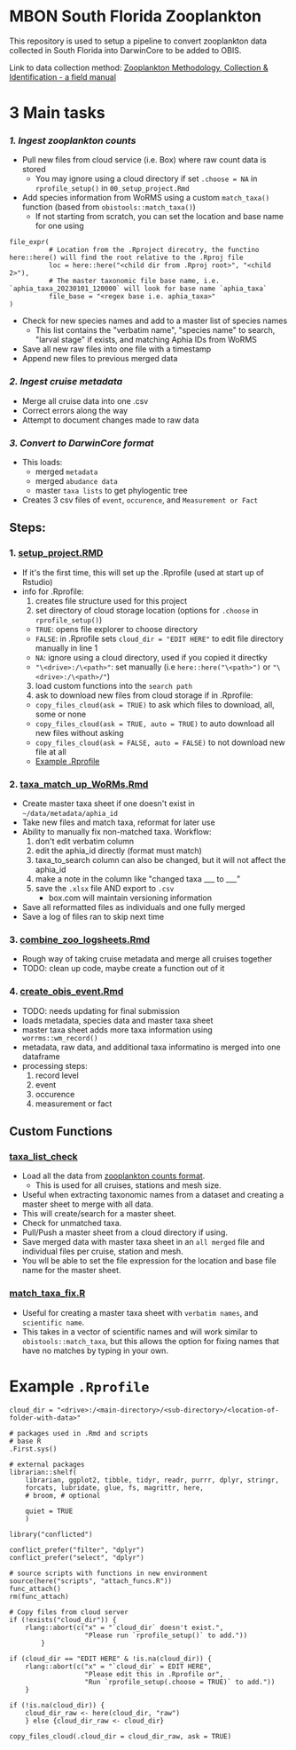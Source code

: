 # MBON South Florida Zooplankton
This repository is used to setup a pipeline to convert zooplankton data collected in South Florida into DarwinCore to be added to OBIS.

Link to data collection method: [Zooplankton Methodology, Collection & Identification - a field manual](https://drs.nio.org/drs/handle/2264/95)

# 3 Main tasks
### ***1. Ingest zooplankton counts***
- Pull new files from cloud service (i.e. Box) where raw count data is stored
   - You may ignore using a cloud directory if set `.choose = NA` in `rprofile_setup()` in `00_setup_project.Rmd`
- Add species information from WoRMS using a custom `match_taxa()` function (based from `obistools::match_taxa()`)
  - If not starting from scratch, you can set the location and base name for one using 
```
file_expr(
          # Location from the .Rproject direcotry, the functino here::here() will find the root relative to the .Rproj file
          loc = here::here("<child dir from .Rproj root>", "<child 2>"), 
          # The master taxonomic file base name, i.e. `aphia_taxa_20230101_120000` will look for base name `aphia_taxa`
          file_base = "<regex base i.e. aphia_taxa>"
)
``` 
- Check for new species names and add to a master list of species names
  - This list contains the "verbatim name", "species name" to search, "larval stage" if exists, and matching Aphia IDs from WoRMS
- Save all new raw files into one file with a timestamp
- Append new files to previous merged data
   
### ***2. Ingest cruise metadata***
- Merge all cruise data into one .csv
- Correct errors along the way
- Attempt to document changes made to raw data
  
### ***3. Convert to DarwinCore format***
- This loads:
  - merged `metadata`
  - merged `abudance data`
  - master `taxa lists` to get phylogentic tree
- Creates 3 csv files of `event`, `occurence`, and `Measurement or Fact`


## Steps:
### 1. [setup_project.RMD](https://github.com/sebastiandig/obis_zooplankton_setup/blob/main/Rmd/00_setup_project.Rmd)
- If it's the first time, this will set up the .Rprofile (used at start up of Rstudio)
- info for .Rprofile:
    1. creates file structure used for this project
    2. set directory of cloud storage location (options for `.choose` in `rprofile_setup()`)
    - `TRUE`: opens file explorer to choose directory
    - `FALSE`: in .Rprofile sets `cloud_dir = "EDIT HERE"` to edit file directory manually in line 1 
    - `NA`: ignore using a cloud directory, used if you copied it directky
    - `"\<drive>:/\<path>"`: set manually (i.e `here::here("\<path>")` or `"\<drive>:/\<path>/"`)
    3. load custom functions into the `search path`
    4. ask to download new files from cloud storage if in .Rprofile: 
    - `copy_files_cloud(ask = TRUE)` to ask which files to download, all, some or none
    - `copy_files_cloud(ask = TRUE, auto = TRUE)` to auto download all new files without asking
    - `copy_files_cloud(ask = FALSE, auto = FALSE)` to not download new file at all
    - [Example .Rprofile](https://github.com/sebastiandig/obis_zooplankton_setup#example-rprofile)

    
### 2. [taxa_match_up_WoRMs.Rmd](https://github.com/sebastiandig/obis_zooplankton_setup/blob/main/Rmd/01_taxa_match_up_WoRMs.Rmd)
- Create master taxa sheet if one doesn't exist in `~/data/metadata/aphia_id`
- Take new files and match taxa, reformat for later use
- Ability to manually fix non-matched taxa. Workflow:
    1. don't edit verbatim column
    2. edit the aphia_id directly (format must match)
    3. taxa_to_search column can also be changed, but it will not affect the aphia_id
    4. make a note in the column like "changed taxa ___ to ___"	
    5. save the `.xlsx` file AND export to `.csv`
        * box.com will maintain versioning information
- Save all reformatted files as individuals and one fully merged
- Save a log of files ran to skip next time
 
### 3. [combine_zoo_logsheets.Rmd](https://github.com/sebastiandig/obis_zooplankton_setup/blob/main/Rmd/02_combine_zoo_logsheets.Rmd)
- Rough way of taking cruise metadata and merge all cruises together
- TODO: clean up code, maybe create a function out of it

### 4. [create_obis_event.Rmd](https://github.com/sebastiandig/obis_zooplankton_setup/blob/main/Rmd/03_create_obis_event.Rmd)
- TODO: needs updating for final submission
- loads metadata, species data and master taxa sheet
- master taxa sheet adds more taxa information using ` worrms::wm_record()`
- metadata, raw data, and additional taxa informatino is merged into one dataframe
- processing steps:
    1. record level
    2. event 
    3. occurence
    4. measurement or fact


## Custom Functions
### [taxa_list_check](https://github.com/sebastiandig/obis_zooplankton_setup/blob/main/scripts/taxa_list_check.R)
- Load all the data from [zooplankton counts format](https://github.com/sebastiandig/obis_zooplankton_setup/blob/main/cruise_id_stn_mesh_blank_count.xlsx).
  - This is used for all cruises, stations and mesh size. 
- Useful when extracting taxonomic names from a dataset and creating a master sheet to merge with all data. 
- This will create/search for a master sheet.
- Check for unmatched taxa.
- Pull/Push a master sheet from a cloud directory if using.
- Save merged data with master taxa sheet in an `all merged` file and individual files per cruise, station and mesh.
- You wll be able to set the file expression for the location and base file name for the master sheet.

### [match_taxa_fix.R](https://github.com/sebastiandig/obis_zooplankton_setup/blob/main/scripts/match_taxa_fix.R)
- Useful for creating a master taxa sheet with `verbatim names`, and `scientific name`. 
- This takes in a vector of scientific names and will work similar to `obistools::match_taxa`, but this allows the option
for fixing names that have no matches by typing in your own. 


# Example `.Rprofile`
```
cloud_dir = "<drive>:/<main-directory>/<sub-directory>/<location-of-folder-with-data>"

# packages used in .Rmd and scripts
# base R
.First.sys()

# external packages
librarian::shelf(
    librarian, ggplot2, tibble, tidyr, readr, purrr, dplyr, stringr,
    forcats, lubridate, glue, fs, magrittr, here,
    # broom, # optional
    
    quiet = TRUE
    )

library("conflicted")

conflict_prefer("filter", "dplyr")
conflict_prefer("select", "dplyr")

# source scripts with functions in new environment
source(here("scripts", "attach_funcs.R"))
func_attach()
rm(func_attach)

# Copy files from cloud server
if (!exists("cloud_dir")) {
	rlang::abort(c("x" = "`cloud_dir` doesn't exist.",
                   "Please run `rprofile_setup()` to add."))
        }

if (cloud_dir == "EDIT HERE" & !is.na(cloud_dir)) {
	rlang::abort(c("x" = "`cloud_dir` = EDIT HERE",
                   "Please edit this in .Rprofile or", 
                   "Run `rprofile_setup(.choose = TRUE)` to add."))
	}

if (!is.na(cloud_dir)) {
	cloud_dir_raw <- here(cloud_dir, "raw")
	} else {cloud_dir_raw <- cloud_dir}

copy_files_cloud(.cloud_dir = cloud_dir_raw, ask = TRUE)
```

